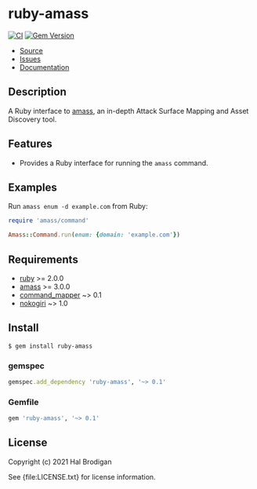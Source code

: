 # ruby-amass

[![CI](https://github.com/postmodern/ruby-amass/actions/workflows/ruby.yml/badge.svg)](https://github.com/postmodern/ruby-amass/actions/workflows/ruby.yml)
[![Gem Version](https://badge.fury.io/rb/ruby-amass.svg)](https://badge.fury.io/rb/ruby-amass)

* [Source](https://github.com/postmodern/ruby-amass/)
* [Issues](https://github.com/postmodern/ruby-amass/issues)
* [Documentation](http://rubydoc.info/gems/ruby-amass/frames)

## Description

A Ruby interface to [amass], an in-depth Attack Surface Mapping and Asset
Discovery tool.

## Features

* Provides a Ruby interface for running the `amass` command.

## Examples

Run `amass enum -d example.com` from Ruby:

```ruby
require 'amass/command'

Amass::Command.run(enum: {domain: 'example.com'})
```

## Requirements

* [ruby] >= 2.0.0
* [amass] >= 3.0.0
* [command_mapper] ~> 0.1
* [nokogiri] ~> 1.0

[ruby]: https://www.ruby-lang.org/
[command_mapper]: https://github.com/postmodern/command_mapper.rb#readme
[nokogiri]: http://nokogiri.rubyforge.org/

## Install

```shell
$ gem install ruby-amass
```

### gemspec

```ruby
gemspec.add_dependency 'ruby-amass', '~> 0.1'
```

### Gemfile

```ruby
gem 'ruby-amass', '~> 0.1'
```

## License

Copyright (c) 2021 Hal Brodigan

See {file:LICENSE.txt} for license information.

[amass]: https://github.com/OWASP/Amass#readme
